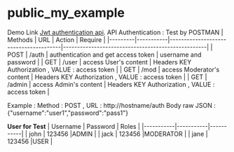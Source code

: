 # public_my_example
Demo Link [Jwt authentication api](http://springbootawsdemo-env.eba-uddtbvn6.us-east-1.elasticbeanstalk.com/).
API Authentication : Test by POSTMAN
| Methods |    URL    |        Action                         |       Require                                     |
|---------|-----------|---------------------------------------|---------------------------------------------------|
| POST    |  /auth    | authentication and get access token   | username and password                             |
| GET     |  /user    | access User's content                 | Headers KEY Authorization , VALUE : access token  |
| GET     |  /mod     | access Moderator's content            | Headers KEY Authorization , VALUE : access token  |
| GET     | /admin    | access Admin's content                | Headers KEY Authorization , VALUE : access token  |

Example : Method : POST , URL : http://hostname/auth
Body raw JSON : {"username":"user1","password":"pass1"}

**User for Test**
| Username  | Password  | Roles     |
|-----------|-----------|-----------|
| john      | 123456    |ADMIN      |
| jack      | 123456    |MODERATOR  |
| jane      | 123456    |USER       |

